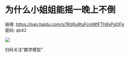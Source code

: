 # 为什么小姐姐能摇一晚上不倒

链接: https://pan.baidu.com/s/1RzKu8tuFcmWtFTh8xPgOFg  
密码: qb42

![](https://avatars3.githubusercontent.com/u/56642120?s=200&v=4)

扫码关注“数学模型”
